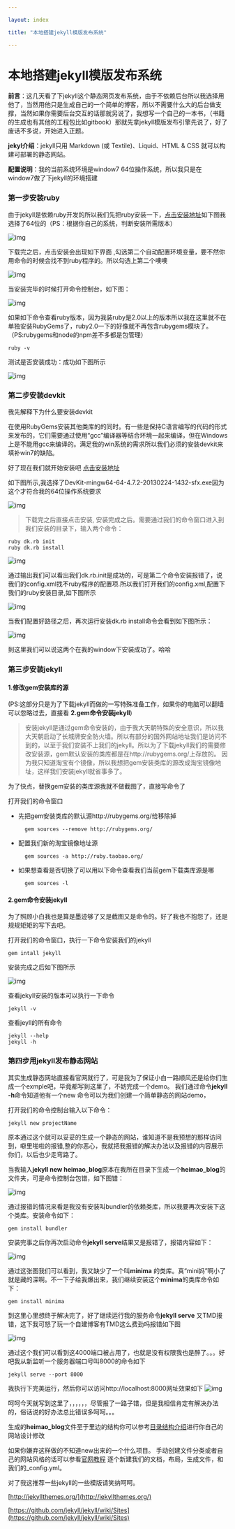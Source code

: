 ```yaml
---

layout: index

title: "本地搭建jekyll模版发布系统"

---
```


# 本地搭建jekyll模版发布系统

**前言**：这几天看了下jekyll这个静态网页发布系统，由于不依赖后台所以我选择用他了，当然用他只是生成自己的一个简单的博客，所以不需要什么大的后台做支撑，当然如果你需要后台交互的话那就另说了，我想写一个自己的一本书，（书籍的生成也有其他的工程包比如gitbook）那就先拿jekyll模版发布引擎先说了，好了废话不多说，开始进入正题。

**jekyl介绍**：jekyll只用 Markdown (或 Textile)、Liquid、HTML & CSS 就可以构建可部署的静态网站。

**配置说明**：我的当前系统环境是window7 64位操作系统，所以我只是在window7做了下jekyll的环境搭建

### 第一步安装ruby

由于jekyll是依赖ruby开发的所以我们先把ruby安装一下，[点击安装地址]("http://rubyinstaller.org/downloads/")如下图我选择了64位的（PS：根据你自己的系统，判断安装所需版本）

![img]({{site.url}}/image/ruby.png)

下载完之后，点击安装会出现如下界面 ,勾选第二个自动配置环境变量，要不然你用命令的时候会找不到ruby程序的。所以勾选上第二个噢噢 

![img]({{site.url}}/image/rubyinstall.png) 

当安装完毕的时候打开命令控制台，如下图：

![img]({{site.url}}/image/ruby-cmd.png)

如果如下命令查看ruby版本，因为我装ruby是2.0以上的版本所以我在这里就不在单独安装RubyGems了，ruby2.0一下的好像就不再包含rubygems模块了。
（PS:rubygems和node的npm差不多都是包管理）
	
	ruby -v

测试是否安装成功：成功如下图所示

![img]({{site.url}}/image/ruby-scs.png)


### 第二步安装devkit

我先解释下为什么要安装devkit

在使用RubyGems安装其他类库的的同时。有一些是保持C语言编写的代码的形式来发布的，它们需要通过使用“gcc”编译器等结合环境一起来编译，但在Windows上是不能用gcc来编译的。满足我的win系统的需求所以我们必须的安装devkit来填补win7的缺陷。

好了现在我们就开始安装吧 [点击安装地址](http://rubyinstaller.org/downloads/)

如下图所示,我选择了DevKit-mingw64-64-4.7.2-20130224-1432-sfx.exe因为这个才符合我的64位操作系统要求

![img]({{site.url}}/image/devkit.png)

> 下载完之后直接点击安装, 安装完成之后。需要通过我们的命令窗口进入到我们安装的目录下，输入两个命令：
> 
	ruby dk.rb init
	ruby dk.rb install

 
![img]({{site.url}}/image/mulu-ml.png)

通过输出我们可以看出我们dk.rb.init是成功的，可是第二个命令安装报错了，说我们的config.xml找不ruby程序的配置项.所以我们打开我们的config.xml,配置下我们的ruby安装目录,如下图所示

![img]({{site.url}}/image/ruby-urls.png)

当我们配置好路径之后，再次运行安装dk.rb install命令会看到如下图所示：

![img]({{site.url}}/image/ruby-com-install.png)

到这里我们可以说这两个在我的window下安装成功了。哈哈

### 第三步安装jekyll

#### 1.修改gem安装库的源

(PS:这部分只是为了下载jekyll而做的一写特殊准备工作，如果你的电脑可以翻墙可以忽略过去，直接看  **2.gem命令安装jekyll**)
> 安装jekyll是通过gem命令安装的，由于我大天朝特殊的安全意识，所以我大天朝启动了长城牌安全防火墙。所以有部分的国外网站地址我们是访问不到的，以至于我们安装不上我们的jekyll。所以为了下载jekyll我们的需要修改安装源，gem默认安装的类库都是在http://rubygems.org/上存放的。
因为我只知道淘宝有个镜像，所以我想把gem安装类库的源改成淘宝镜像地址，这样我们安装jekyll就省事多了。

为了快点，替换gem安装的类库源我就不做截图了，直接写命令了

打开我们的命令窗口

* 先把gem安装类库的默认源http://rubygems.org/给移除掉

		gem sources --remove http://rubygems.org/

* 配置我们新的淘宝镜像地址源
		
		gem sources -a http://ruby.taobao.org/

* 如果想查看是否切换了可以用以下命令查看我们当前gem下载类库源是哪
		
		gem sources -l

#### 2.gem命令安装jekyll

为了照顾小白我也是算是墨迹够了又是截图又是命令的。好了我也不抱怨了，还是规规矩矩的写下去吧。

打开我们的命令窗口，执行一下命令安装我们的jekyll
		
	gem intall jekyll

安装完成之后如下图所示 

![img]({{site.url}}/image/jekyll-install.png)

查看jekyll安装的版本可以执行一下命令
	
	jekyll -v

查看jeyll的所有命令

	jekyll --help  
	jekyll -h

### 第四步用jekyll发布静态网站

其实生成静态网站直接看官网就行了，可是我为了保证小白一路顺风还是给你们生成一个exmple吧，毕竟都写到这里了，不妨完成一个demo。
我们通过命令**jekyll -h**命令知道他有一个new 命令可以为我们创建一个简单静态的网站demo，

打开我们的命令控制台输入以下命令：

	jekyll new projectName

原本通过这个就可以妥妥的生成一个静态的网站，谁知道不是我预想的那样访问到，噼里啪啦的报错,整的你恶心，我就把我报错的解决办法以及报错的内容展示你们，以后也少走弯路了。

当我输入**jekyll new heimao_blog**原本在我所在目录下生成一个**heimao_blog**的文件夹，可是命令控制台包错，如下图错：

![img]({{site.url}}/image/error_01.png)

通过报错的情况来看是我没有安装叫bundler的依赖类库，所以我要再次安装下这个类库。安装命令如下：

	gem install bundler

安装完事之后你再次启动命令**jekyll serve**结果又是报错了，报错内容如下：

![img]({{site.url}}/image/error_02.png)

通过这张图我们可以看到，我又缺少了一个叫**minima** 的类库。真“mini妈”啊小了就是藏的深啊。不一下子给我爆出来，我们继续安装这个**minima**的类库命令如下：
	
	gem install minima

到这里心里想终于解决完了，好了继续运行我的服务命令**jekyll serve** 又TMD报错，这下我可怒了玩一个自建博客有TMD这么费劲吗报错如下图

![img]({{site.url}}/image/error_03.png)

通过这个我们可以看到这4000端口被占用了，也就是没有权限我也是醉了。。。好吧我从新监听一个服务器端口号叫8000的命令如下
	
	jekyll serve --port 8000

我执行下完美运行，然后你可以访问http://localhost:8000网址效果如下
![img]({{site.url}}/image/show.png)

呵呵今天就写到这里了，，，，，，尽管报了一路子错，但是我相信肯定有解决办法的，俗话说的好办法总比错误多呵呵。。。

生成的**heimao_blog**文件至于里边的结构你可以参考[目录结构介绍](http://jekyll.com.cn/docs/structure/)进行你自己的网站设计修改


如果你嫌弃这样做的不知道new出来的一个什么项目。
手动创建文件分类或者自己的网站风格的话可以参看[官网教程](http://jekyll.com.cn/)
逐个新建我们的文档，布局，生成文件，和我们的_config.yml。

对了我这推荐一些jekyll的一些模版请笑纳呵呵。

[http://jekyllthemes.org/](http://jekyllthemes.org/)

[https://github.com/jekyll/jekyll/wiki/Sites](https://github.com/jekyll/jekyll/wiki/Sites)


 
